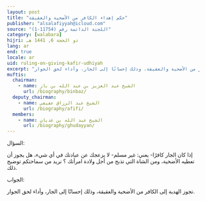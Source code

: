 ```yaml
---
layout: post
title: "حكم إهداء الكافر من الأضحية والعقيقة"
publisher: "alsalafiyyah@icloud.com"
source: "اللجنة الدائمة رقم (11754-1)"
category: [walabara]
hijri: ذو الحجة 6, 1441 هـ
lang: ar
end: true
locale: ar
uid: ruling-on-giving-kafir-udhiyah
excerpt: "تجوز الهدية إلى الكافر من الأضحية والعقيقة، وذلك إحسانًا إلى الجار، وأداء لحق الجوار."
muftis:
  chairman: 
    - name: الشيخ عبد العزيز بن عبد الله بن باز
      url: /biography/binbaz/
  deputy_chairman: 
    - name: الشيخ عبد الرزاق عفيفي
      url: /biography/afifi/
  members: 
    - name: الشيخ عبد الله بن غديان
      url: /biography/ghudayyan/
---
```


السؤال:

  إذا كان الجار كافرًا- يعني: غير مسلم- لا يزعجك عن عبادتك في أي شيء، هل يجوز أن تعطيه الأضحية، ومن الشاة التي تذبح من أجل ولادة امرأتك ؟ نريد من سماحتكم توضيح ذلك.

الجواب:

 تجوز الهدية إلى الكافر من الأضحية والعقيقة، وذلك إحسانًا إلى الجار، وأداء لحق الجوار.

